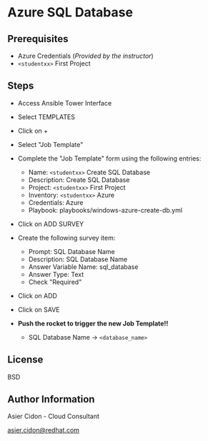 # Azure SQL Database 

## Prerequisites

-   Azure Credentials (_Provided by the instructor_)
-   ``<studentxx>`` First Project

## Steps

-   Access Ansible Tower Interface
-   Select TEMPLATES
-   Click on + 
-   Select "Job Template"
-   Complete the "Job Template" form using the following entries:
    -   Name: ``<studentxx>`` Create SQL Database
    -   Description: Create SQL Database
    -   Project: ``<studentxx>`` First Project
    -   Inventory: ``<studentxx>`` Azure
    -   Credentials: Azure
    -   Playbook: playbooks/windows-azure-create-db.yml
-   Click on ADD SURVEY
-   Create the following survey item:
    -   Prompt: SQL Database Name
    -   Description: SQL Database Name
    -   Answer Variable Name: sql_database
    -   Answer Type: Text
    -   Check "Required"
-   Click on ADD
-   Click on SAVE

-   **Push the rocket to trigger the new Job Template!!**
    -   SQL Database Name -> ``<database_name>``


License
-------

BSD

Author Information
------------------

 Asier Cidon - Cloud Consultant

 asier.cidon@redhat.com
